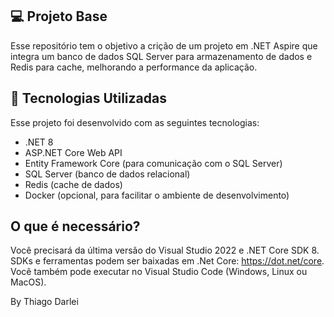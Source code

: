 ## 💻 Projeto Base

Esse repositório tem o objetivo a crição de um projeto em .NET Aspire que integra um banco de dados SQL Server para armazenamento de dados e Redis para cache, melhorando a performance da aplicação.

## 🧪 Tecnologias Utilizadas

Esse projeto foi desenvolvido com as seguintes tecnologias:

- .NET 8
- ASP.NET Core Web API
- Entity Framework Core (para comunicação com o SQL Server)
- SQL Server (banco de dados relacional)
- Redis (cache de dados)
- Docker (opcional, para facilitar o ambiente de desenvolvimento)

## O que é necessário?

  Você precisará da última versão do Visual Studio 2022 e .NET Core SDK 8.
  SDKs e ferramentas podem ser baixadas em .Net Core: https://dot.net/core.
  Você também pode executar no Visual Studio Code (Windows, Linux ou MacOS).

By Thiago Darlei
